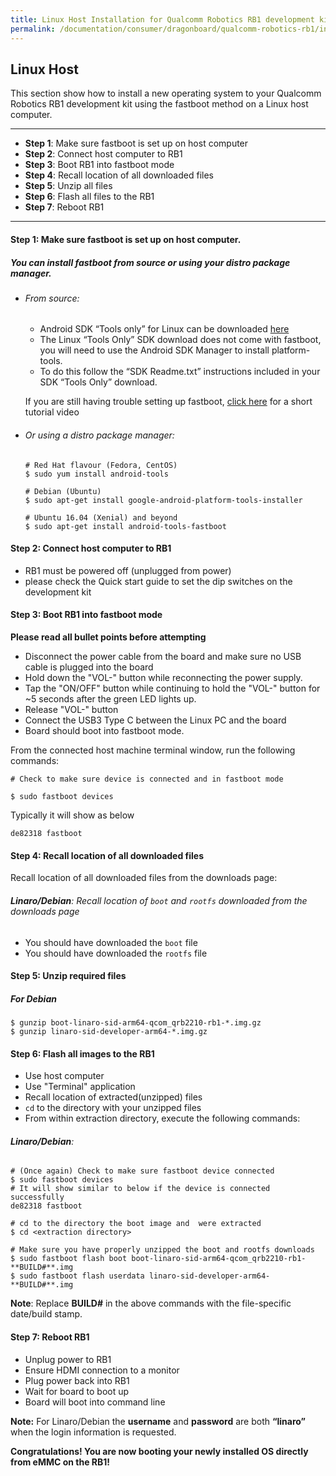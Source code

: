 ```yaml
---
title: Linux Host Installation for Qualcomm Robotics RB1 development kit
permalink: /documentation/consumer/dragonboard/qualcomm-robotics-rb1/installation/linux-fastboot.md.html
---
```

## Linux Host

This section show how to install a new operating system to your Qualcomm Robotics RB1 development kit using the fastboot method on a Linux host computer.

***

- **Step 1**: Make sure fastboot is set up on host computer
- **Step 2**: Connect host computer to RB1
- **Step 3**: Boot RB1 into fastboot mode
- **Step 4**: Recall location of all downloaded files
- **Step 5**: Unzip all files
- **Step 6**: Flash all files to the RB1
- **Step 7**: Reboot RB1

***

#### **Step 1**: Make sure fastboot is set up on host computer.
##### You can install fastboot from source or using your distro package manager.

- ###### From source:
  - Android SDK “Tools only” for Linux can be downloaded <a href="https://developer.android.com/studio/releases/platform-tools.html" target="_blank">here</a>
  - The Linux “Tools Only” SDK download does not come with fastboot, you will need to use the Android SDK Manager to install platform-tools.
  - To do this follow the “SDK Readme.txt” instructions included in your SDK “Tools Only” download.

  If you are still having trouble setting up fastboot, <a href="https://youtu.be/W_zlydVBftA" target="_blank">click here</a> for a short tutorial video

- ###### Or using a distro package manager:
  ```
  # Red Hat flavour (Fedora, CentOS)
  $ sudo yum install android-tools

  # Debian (Ubuntu)
  $ sudo apt-get install google-android-platform-tools-installer

  # Ubuntu 16.04 (Xenial) and beyond
  $ sudo apt-get install android-tools-fastboot
  ```

#### **Step 2**: Connect host computer to RB1

- RB1 must be powered off (unplugged from power)
- please check the Quick start guide to set the dip switches on the development kit

#### **Step 3**: Boot RB1 into fastboot mode

**Please read all bullet points before attempting**

- Disconnect the power cable from the board and make sure no USB cable is plugged into the board
- Hold down the "VOL-" button while reconnecting the power supply.
- Tap the "ON/OFF" button while continuing to hold the "VOL-" button for ~5 seconds after the green LED lights up.
- Release "VOL-" button
- Connect the USB3 Type C between the Linux PC and the board
- Board should boot into fastboot mode.

From the connected host machine terminal window, run the following commands:

```shell
# Check to make sure device is connected and in fastboot mode

$ sudo fastboot devices
```

Typically it will show as below
```shell
de82318	fastboot
```

#### **Step 4**: Recall location of all downloaded files

Recall location of all downloaded files from the downloads page:

###### **Linaro/Debian**: Recall location of `boot` and `rootfs` downloaded from the downloads page
- You should have downloaded the `boot` file
- You should have downloaded the `rootfs` file

#### **Step 5**: Unzip required files

##### For Debian
```shell
$ gunzip boot-linaro-sid-arm64-qcom_qrb2210-rb1-*.img.gz
$ gunzip linaro-sid-developer-arm64-*.img.gz
```

#### **Step 6**: Flash all images to the RB1

- Use host computer
- Use "Terminal" application
- Recall location of extracted(unzipped) files
- `cd` to the directory with your unzipped files
- From within extraction directory, execute the following commands:

###### **Linaro/Debian**:
```shell
# (Once again) Check to make sure fastboot device connected
$ sudo fastboot devices
# It will show similar to below if the device is connected successfully
de82318	fastboot

# cd to the directory the boot image and  were extracted
$ cd <extraction directory>

# Make sure you have properly unzipped the boot and rootfs downloads
$ sudo fastboot flash boot boot-linaro-sid-arm64-qcom_qrb2210-rb1-**BUILD#**.img
$ sudo fastboot flash userdata linaro-sid-developer-arm64-**BUILD#**.img
```
**Note**: Replace **BUILD#** in the above commands with the file-specific date/build stamp.

#### **Step 7**: Reboot RB1

- Unplug power to RB1
- Ensure HDMI connection to a monitor
- Plug power back into RB1
- Wait for board to boot up
- Board will boot into command line

**Note:** For Linaro/Debian the **username** and **password** are both **“linaro”** when the login information is requested.

**Congratulations! You are now booting your newly installed OS directly from eMMC on the RB1!**


